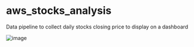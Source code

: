 # aws_stocks_analysis
Data pipeline to collect daily stocks closing price to display on a dashboard

![image](https://user-images.githubusercontent.com/8740197/178119774-49e8caa8-891d-4ca8-9cfb-ac3d87d048bd.png)


